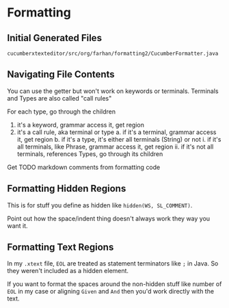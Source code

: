 # Formatting

## Initial Generated Files

```
cucumberxtexteditor/src/org/farhan/formatting2/CucumberFormatter.java
```

## Navigating File Contents

You can use the getter but won't work on keywords or terminals.
Terminals and Types are also called "call rules"

For each type, go through the children
1. it's a keyword, grammar access it, get region
2. it's a call rule, aka terminal or type
a. if it's a terminal, grammar access it, get region
b. if it's a type, it's either all terminals (String) or not
i. if it's all terminals, like Phrase, grammar access it, get region
ii. if it's not all terminals, references Types, go through its children

Get TODO markdown comments from formatting code

## Formatting Hidden Regions

This is for stuff you define as hidden like `hidden(WS, SL_COMMENT)`.

Point out how the space/indent thing doesn't always work they way you want it.

## Formatting Text Regions

In my `.xtext` file, `EOL` are treated as statement terminators like `;` in Java. So they weren't included as a hidden element.

If you want to format the spaces around the non-hidden stuff like number of `EOL` in my case or aligning `Given` and `And` then you'd work directly with the text.